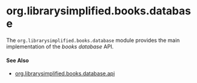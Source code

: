 org.librarysimplified.books.database
===

The `org.librarysimplified.books.database` module provides the main
implementation of the _books database_ API.

#### See Also

* [org.librarysimplified.books.database.api](../simplified-books-database-api/README.md)
